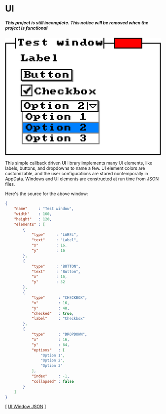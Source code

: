 # UI
##### **This project is still incomplete. This notice will be removed when the project is functional**
![UI window example](UI/Window.png)

This simple callback driven UI library implements many UI elements, like labels, buttons, and dropdowns to name a few. UI element colors are customizable, and the user configurations are stored nontemporally in AppData. Windows and UI elements are constructed at run time from JSON files.

Here's the source for the above window:

```json
{
    "name"     : "Test window",
    "width"    : 160,
    "height"   : 120,
    "elements" : [
        {
            "type"     : "LABEL",
            "text"     : "Label",
            "x"        : 16,
            "y"        : 16
        },
        {
            "type"     : "BUTTON",
            "text"     : "Button",
            "x"        : 16,
            "y"        : 32
        },
        {
            "type"      : "CHECKBOX",
            "x"         : 16,
            "y"         : 48,
            "checked"   : true,
            "label"     : "Checkbox"
        },
        {
            "type"      : "DROPDOWN",
            "x"         : 16,
            "y"         : 64,
            "options"   : [
                "Option 1",
                "Option 2",
                "Option 3"
            ],
            "index"     : -1,
            "collapsed" : false
        }
    ]
}
```

[ [UI Window JSON](UI/UI-Window.json) ]